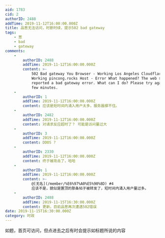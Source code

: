 ```yaml
---
aid: 1783
cid: 2
authorID: 2488
addTime: 2019-11-12T16:00:00.000Z
title: 品葱无法访问，时断时续，提示502 bad gateway
tags:
    - 葱
    - bad
    - gateway
comments:
    -
        authorID: 2488
        addTime: 2019-11-12T16:00:00.000Z
        content: >-
            502 Bad gateway You Browser - Working Los Angeles Cloudflare -
            Working pincong.rocks Host - Error What happened? The web server
            reported a bad gateway error. What can I do? Please try again in a
            few minutes.
    -
        authorID: 1
        addTime: 2019-11-12T16:00:00.000Z
        content: 应该是短时间内涌入用户太多，服务器撑不住。
    -
        authorID: 2482
        addTime: 2019-11-12T16:00:00.000Z
        content: 对请求反应超时了？ 可能是访问量过大
    -
        authorID: 3
        addTime: 2019-11-12T16:00:00.000Z
        content: DDOS ?
    -
        authorID: 2330
        addTime: 2019-11-12T16:00:00.000Z
        content: 终于被攻击了，哈哈
    -
        authorID: 1
        addTime: 2019-11-12T16:00:00.000Z
        content: >-
            @[无名](/member/%E6%97%A0%E5%90%8D) #4
            应该不是，貌似是置顶的那条帖子被转发了，短时间内涌入用户量过多。
    -
        authorID: 2488
        addTime: 2019-11-15T16:30:00.000Z
        content: 更新，目前品葱再次遭遇502错误
date: 2019-11-15T16:30:00.000Z
category: 时政
---
```


如题，首页可访问，但点进去之后有时会提示如标题所说的内容
